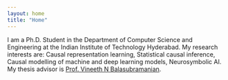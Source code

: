 ```yaml
---
layout: home
title: "Home"
---
```


I am a Ph.D. Student in the Department of Computer Science and Engineering at the Indian Institute of Technology Hyderabad. My research interests are: Causal representation learning, Statistical causal inference, Causal modelling of machine and deep learning models, Neurosymbolic AI. My thesis advisor is [Prof. Vineeth N Balasubramanian](https://people.iith.ac.in/vineethnb/index.html).